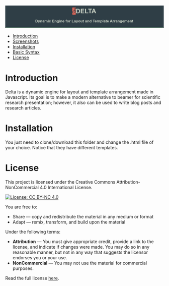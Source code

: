 ![Delta: a Dynamic Engine for Layout and Template Arrangement](doc/Splash.png)

- [Introduction](#introduction)
- [Screenshots](#screenshots)
- [Installation](#installation)
- [Basic Syntax](#basic-syntax)
- [License](#license)

# Introduction

Delta is a dynamic engine for layout and template arrangement made in Javascript.
Its goal is to make a modern alternative to beamer for scientific research
presentation; however, it also can be used to write blog posts and research
articles. 

# Installation 
You just need to clone/download this folder and change the .html file of your choice. Notice that they have different templates.

# License
This project is licensed under the Creative Commons Attribution-NonCommercial 4.0 International License. 

[![License: CC BY-NC 4.0](https://i.creativecommons.org/l/by-nc/4.0/88x31.png)](http://creativecommons.org/licenses/by-nc/4.0/)

You are free to:
- Share — copy and redistribute the material in any medium or format
- Adapt — remix, transform, and build upon the material

Under the following terms:
- **Attribution** — You must give appropriate credit, provide a link to the license, and indicate if changes were made. You may do so in any reasonable manner, but not in any way that suggests the licensor endorses you or your use.
- **NonCommercial** — You may not use the material for commercial purposes.

Read the full license [here](http://creativecommons.org/licenses/by-nc/4.0/).
